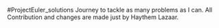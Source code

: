 ﻿#ProjectEuler_solutions
  Journey to tackle as many problems as I can.
  All Contribution and changes are made just by Haythem Lazaar.
